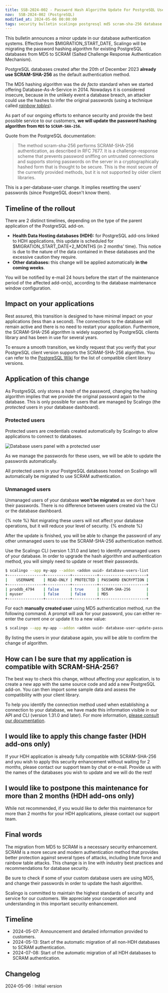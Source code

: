 ```yaml
---
title: SSB-2024-002 - Password Hash Algorithm Update For PostgreSQL Users
nav:  SSB-2024-002 (PostgreSQL)
modified_at: 2024-05-06 00:00:00
tags: security bulletin scalingo postgresql md5 scram-sha-256 database
---
```


This bulletin announces a minor update in our database authentication systems. Effective from $MIGRATION_START_DATE, Scalingo will be migrating the password hashing algorithm for existing PostgreSQL databases from MD5 to SCRAM (Salted Challenge Response Authentication Mechanism).

PostgreSQL databases created after the 20th of December 2023 **already use SCRAM-SHA-256** as the default authentication method.

The MD5 hashing algorithm was the *de facto* standard when we started offering Database-As-A-Service in 2014. Nowadays it is considered insecure, because in the unlikely event a database breach, an attacker could use the hashes to infer the original passwords (using a technique called *[rainbow tables](https://en.wikipedia.org/wiki/Rainbow_table)*).

As part of our ongoing efforts to enhance security and provide the best possible service to our customers, **we will update the password hashing algorithm  from `MD5` to `SCRAM-SHA-256`.**

Quote from the PostgreSQL documentation:

> The method scram-sha-256 performs SCRAM-SHA-256 authentication, as described in RFC 7677. It is a challenge-response scheme that prevents password sniffing on untrusted connections and supports storing passwords on the server in a cryptographically hashed form that is thought to be secure.
> This is the most secure of the currently provided methods, but it is not supported by older client libraries.

This is a per-database-user change. It implies resetting the users' passwords (since PostgreSQL doesn't know them).

## Timeline of the rollout

There are 2 distinct timelines, depending on the type of the parent application of the PostgreSQL add-on.

- **Health Data Hosting databases (HDH):** for PostgreSQL add-ons linked to HDH applications, this update is scheduled for $MIGRATION_START_DATE+2_MONTHS (in 2 months' time). This notice is due to the nature of the data contained in these databases and the excessive caution they require.
- **Other databases:** this change will be applied automatically **in the coming weeks**.

You will be notified by e-mail 24 hours before the start of the maintenance period of the affected add-on(s), according to the database maintenance window configuration.

## Impact on your applications

Rest assured, this transition is designed to have minimal impact on your applications (less than a second). The connections to the database will remain active and there is no need to restart your application. Furthermore, the SCRAM-SHA-256 algorithm is widely supported by PostgreSQL clients library and has been in use for several years.

To ensure a smooth transition, we kindly request that you verify that your PostgreSQL client version supports the SCRAM-SHA-256 algorithm. You can refer to the [PostgreSQL Wiki](https://wiki.postgresql.org/wiki/List_of_drivers) for the list of compatible client library versions.

## Application of this change

As PostgreSQL only stores a *hash* of the password, changing the hashing algorithm implies that we provide the original password again to the database. This is only possible for users that are managed by Scalingo (the *protected* users in your database dashboard).

### Protected users

Protected users are credentials created automatically by Scalingo to allow applications to connect to databases.

![Database users panel with a protected user](https://cdn.scalingo.com/documentation/security/20240313_database_users_panel_protected_user.png)

As we manage the passwords for these users, we will be able to update the passwords automatically.

All protected users in your PostgreSQL databases hosted on Scalingo will automatically be migrated to use SCRAM authentication.

### Unmanaged users

Unmanaged users of your database **won't be migrated** as we don't have their passwords.
There is no difference between users created via the CLI or the database dashboard.

{% note %}
  Not migrating these users will not affect your database operations, but it will reduce your level of security.
{% endnote %}

After the update is finished, you will be able to change the password of any other unmanaged users to use the SCRAM-SHA-256 authentication method.

Use the Scalingo CLI (version 1.31.0 and later) to identify unmanaged users of your database. In order to upgrade the hash algorithm and authentication method, you will simply need to update or reset their passwords.

```bash
$ scalingo --app my-app --addon <addon uuid> database-users-list
+----------------+-----------+-----------+---------------------+
|    USERNAME    | READ-ONLY | PROTECTED | PASSWORD ENCRYPTION |
+----------------+-----------+-----------+---------------------+
| proddb_4794    | false     | true      | SCRAM-SHA-256       |
| myuser         | false     | false     | MD5                 |
+----------------+-----------+-----------+---------------------+
```

For each **manually created user** using MD5 authentication method, run the following command. A prompt will ask for your password, you can either re-enter the current one or update it to a new value:

```bash
$ scalingo --app my-app --addon <addon uuid> database-user-update-password <username>
```

By listing the users in your database again, you will be able to confirm the change of algorithm.

## How can I be sure that my application is compatible with SCRAM-SHA-256?

The best way to check this change, without affecting your application, is to create a new app with the same source code and add a new PostgreSQL add-on. You can then import some sample data and assess the compatibility with your client library.

To help you identify the connection method used when establishing a connection to your database, we have made this information visible in our API and CLI (version 1.31.0 and later). For more information, [please consult our documentation](/databases/postgresql/managing#listing-users).

## I would like to apply this change faster (HDH add-ons only)

If your HDH application is already fully compatible with SCRAM-SHA-256 and you wish to apply this security enhancement without waiting for 2 months, please contact our support team by chat or e-mail. Provide us with the names of the databases you wish to update and we will do the rest!

## I would like to postpone this maintenance for more than 2 months (HDH add-ons only)

While not recommended, if you would like to defer this maintenance for more than 2 months for your HDH applications, please contact our support team.

## Final words

The migration from MD5 to SCRAM is a necessary security enhancement. SCRAM is a more secure and modern authentication method that provides better protection against several types of attacks, including brute force and rainbow table attacks. This change is in line with industry best practices and recommendations for database security.

Be sure to check if some of your custom database users are using MD5, and change their passwords in order to update
the hash algorithm.

Scalingo is committed to maintain the highest standards of security and service for our customers. We appreciate your cooperation and understanding in this important security enhancement.

## Timeline

- 2024-05-07: Announcement and detailed information provided to customers.
- 2024-05-13: Start of the automatic migration of all non-HDH databases to SCRAM authentication.
- 2024-07-08: Start of the automatic migration of all HDH databases to SCRAM authentication.

## Changelog

2024-05-06 : Initial version